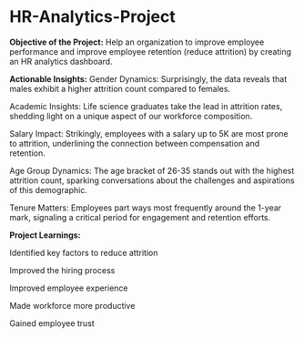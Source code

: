 # HR-Analytics-Project

**Objective of the Project:**
Help an organization to improve employee performance and improve employee retention (reduce attrition) by creating an HR analytics dashboard.

**Actionable Insights:**
Gender Dynamics: Surprisingly, the data reveals that males exhibit a higher attrition count compared to females.

Academic Insights: Life science graduates take the lead in attrition rates, shedding light on a unique aspect of our workforce composition. 

Salary Impact: Strikingly, employees with a salary up to 5K are most prone to attrition, underlining the connection between compensation and retention. 

Age Group Dynamics: The age bracket of 26-35 stands out with the highest attrition count, sparking conversations about the challenges and aspirations of this demographic. 

Tenure Matters: Employees part ways most frequently around the 1-year mark, signaling a critical period for engagement and retention efforts.

**Project Learnings:** 

Identified key factors to reduce attrition

Improved the hiring process

Improved employee experience

Made workforce more productive
 
Gained employee trust
